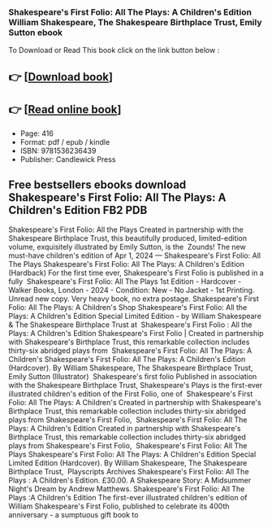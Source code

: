 ### Shakespeare's First Folio: All The Plays: A Children's Edition William Shakespeare, The Shakespeare Birthplace Trust, Emily Sutton ebook

To Download or Read This book click on the link button below :

## 👉  [**[Download book](http://filesbooks.info/download.php?group=book&from=github.com&id=709016&lnk=1081 "Download book")**]

## 👉  [**[Read online book](http://filesbooks.info/download.php?group=book&from=github.com&id=709016&lnk=1081 "Read online book")**]


* Page: 416
* Format: pdf / epub / kindle
* ISBN: 9781536236439
* Publisher: Candlewick Press



## Free bestsellers ebooks download Shakespeare's First Folio: All The Plays: A Children's Edition FB2 PDB



 Shakespeare&#039;s First Folio: All the Plays Created in partnership with the Shakespeare Birthplace Trust, this beautifully produced, limited-edition volume, exquisitely illustrated by Emily Sutton, is the 
 Zounds! The new must-have children&#039;s edition of Apr 1, 2024 —
 Shakespeare&#039;s First Folio: All The Plays Shakespeare&#039;s First Folio: All The Plays: A Children&#039;s Edition (Hardback) For the first time ever, Shakespeare&#039;s First Folio is published in a fully 
 Shakespeare&#039;s First Folio: All The Plays 1st Edition - Hardcover - Walker Books, London - 2024 - Condition: New - No Jacket - 1st Printing. Unread new copy. Very heavy book, no extra postage.
 Shakespeare&#039;s First Folio: All The Plays: A Children&#039;s Shop Shakespeare&#039;s First Folio: All the Plays: A Children&#039;s Edition Special Limited Edition - by William Shakespeare &amp; The Shakespeare Birthplace Trust at 
 Shakespeare&#039;s First Folio : All the Plays: A Children&#039;s Edition Shakespeare&#039;s First Folio | Created in partnership with Shakespeare&#039;s Birthplace Trust, this remarkable collection includes thirty-six abridged plays from 
 Shakespeare&#039;s First Folio: All The Plays: A Children&#039;s Shakespeare&#039;s First Folio: All The Plays: A Children&#039;s Edition (Hardcover). By William Shakespeare, The Shakespeare Birthplace Trust, Emily Sutton (Illustrator) 
 Shakespeare&#039;s first folio Published in association with the Shakespeare Birthplace Trust, Shakespeare&#039;s Plays is the first-ever illustrated children&#039;s edition of the First Folio, one of 
 Shakespeare&#039;s First Folio: All The Plays: A Children&#039;s Created in partnership with Shakespeare&#039;s Birthplace Trust, this remarkable collection includes thirty-six abridged plays from Shakespeare&#039;s First Folio, 
 Shakespeare&#039;s First Folio: All The Plays: A Children&#039;s Edition Created in partnership with Shakespeare&#039;s Birthplace Trust, this remarkable collection includes thirty-six abridged plays from Shakespeare&#039;s First Folio, 
 Shakespeare&#039;s First Folio: All The Plays Shakespeare&#039;s First Folio: All The Plays: A Children&#039;s Edition Special Limited Edition (Hardcover). By William Shakespeare, The Shakespeare Birthplace Trust, 
 Playscripts Archives Shakespeare&#039;s First Folio: All The Plays : A Children&#039;s Edition. £30.00. A Shakespeare Story: A Midsummer Night&#039;s Dream by Andrew Matthews.
 Shakespeare&#039;s First Folio: All The Plays :A Children&#039;s Edition The first-ever illustrated children&#039;s edition of William Shakespeare&#039;s First Folio, published to celebrate its 400th anniversary - a sumptuous gift book to 





